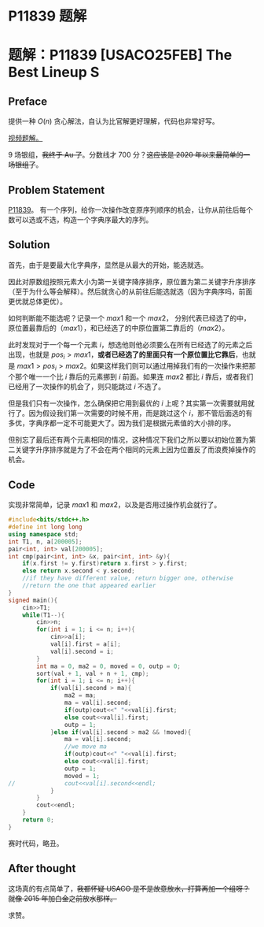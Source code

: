 # P11839 题解

# 题解：P11839 [USACO25FEB] The Best Lineup S

## Preface

提供一种 $O(n)$ 贪心解法，自认为比官解更好理解，代码也非常好写。

[视频题解。](https://www.bilibili.com/video/BV12mP3e5ECM/?spm_id_from=333.1387.homepage.video_card.click&vd_source=e30c5bf3cf935b96ec8bab557be3afbd)

9 场银组，~~我终于 Au 了~~。分数线才 700 分？~~这应该是 2020 年以来最简单的一场银组了~~。

## Problem Statement

[P11839](https://www.luogu.com.cn/problem/P11839)。
有一个序列，给你一次操作改变原序列顺序的机会，让你从前往后每个数可以选或不选，构造一个字典序最大的序列。

## Solution

首先，由于是要最大化字典序，显然是从最大的开始，能选就选。

因此对原数组按照元素大小为第一关键字降序排序，原位置为第二关键字升序排序（至于为什么等会解释）。然后就贪心的从前往后能选就选（因为字典序吗，前面更优就总体更优）。

如何判断能不能选呢？记录一个 $max1$ 和一个 $max2$， 分别代表已经选了的中，原位置最靠后的（$max1$），和已经选了的中原位置第二靠后的（$max2$）。

此时发现对于一个每一个元素 $i$，想选他则他必须要么在所有已经选了的元素之后出现，也就是 $pos_i > max1$，**或者已经选了的里面只有一个原位置比它靠后**，也就是 $max1 > pos_i > max2$。如果这样我们则可以通过用掉我们有的一次操作来把那个那个唯一一个比 $i$ 靠后的元素挪到 $i$ 前面。如果连 $max2$ 都比 $i$ 靠后，或者我们已经用了一次操作的机会了，则只能跳过 $i$ 不选了。

但是我们只有一次操作，怎么确保把它用到最优的 $i$ 上呢？其实第一次需要就用就行了。因为假设我们第一次需要的时候不用，而是跳过这个 $i$，那不管后面选的有多优，字典序都一定不可能更大了。因为我们是根据元素值的大小排的序。

但别忘了最后还有两个元素相同的情况，这种情况下我们之所以要以初始位置为第二关键字升序排序就是为了不会在两个相同的元素上因为位置反了而浪费掉操作的机会。

## Code
实现非常简单，记录 $max1$ 和 $max2$，以及是否用过操作机会就行了。


```cpp
#include<bits/stdc++.h>
#define int long long
using namespace std;
int T1, n, a[200005];
pair<int, int> val[200005];
int cmp(pair<int, int> &x, pair<int, int> &y){
	if(x.first != y.first)return x.first > y.first;
	else return x.second < y.second;
	//if they have different value, return bigger one, otherwise
	//return the one that appeared earlier
}
signed main(){
	cin>>T1;
	while(T1--){
		cin>>n;
		for(int i = 1; i <= n; i++){
			cin>>a[i];
			val[i].first = a[i];
			val[i].second = i;
		}
		int ma = 0, ma2 = 0, moved = 0, outp = 0;
		sort(val + 1, val + n + 1, cmp);
		for(int i = 1; i <= n; i++){
			if(val[i].second > ma){
				ma2 = ma;				
				ma = val[i].second;
				if(outp)cout<<" "<<val[i].first;
				else cout<<val[i].first;
				outp = 1;
			}else if(val[i].second > ma2 && !moved){
				ma = val[i].second;
				//we move ma
				if(outp)cout<<" "<<val[i].first;
				else cout<<val[i].first;
				outp = 1;
				moved = 1;
//				cout<<val[i].second<<endl;
			}
		}
		cout<<endl;
	}
	return 0;
}

```

赛时代码，略丑。

## After thought

这场真的有点简单了，~~我都怀疑 USACO 是不是故意放水，打算再加一个组呀？就像 2015 年加白金之前放水那样。~~

求赞。